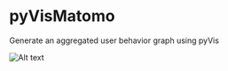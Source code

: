 # pyVisMatomo
Generate an aggregated user behavior graph using pyVis

![Alt text](https://pre--query.com/wp-content/uploads/pyVis.png "pyVis Dashboard")

